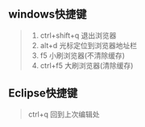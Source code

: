 ## windows快捷键
> 1. ctrl+shift+q  退出浏览器
> 2. alt+d    光标定位到浏览器地址栏
> 3. f5 小刷浏览器(不清除缓存)
> 4. ctrl+f5 大刷浏览器(清除缓存)

## Eclipse快捷键
> ctrl+q 回到上次编辑处
